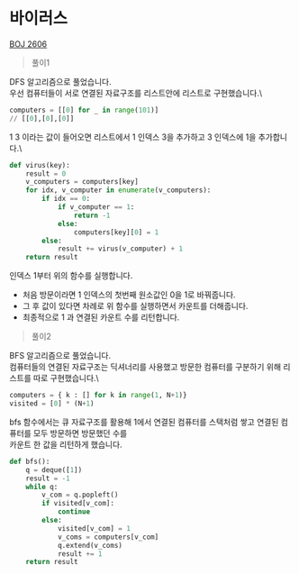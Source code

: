 # 바이러스

[BOJ 2606](https://www.acmicpc.net/problem/2606)

> 풀이1

DFS 알고리즘으로 풀었습니다.\
우선 컴퓨터들이 서로 연결된 자료구조를 리스트안에 리스트로 구현했습니다.\
```python
computers = [[0] for _ in range(101)]
// [[0],[0],[0]]
```
1 3 이라는 값이 들어오면 리스트에서 1 인덱스 3을 추가하고 3 인덱스에 1을 추가합니다.\
```python
def virus(key):
    result = 0
    v_computers = computers[key]
    for idx, v_computer in enumerate(v_computers):
        if idx == 0:
            if v_computer == 1:
                return -1
            else:
                computers[key][0] = 1
        else:
            result += virus(v_computer) + 1
    return result
```
인덱스 1부터 위의 함수를 실행합니다.
- 처음 방문이라면 1 인덱스의 첫번째 원소값인 0을 1로 바꿔줍니다.
- 그 후 값이 있다면 차례로 위 함수를 실행하면서 카운트를 더해줍니다.
- 최종적으로 1 과 연결된 카운트 수를 리턴합니다.

> 풀이2

BFS 알고리즘으로 풀었습니다.\
컴퓨터들의 연결된 자료구조는 딕셔너리를 사용했고 방문한 컴퓨터를 구분하기 위해 리스트를 따로 구현했습니다.\
```python
computers = { k : [] for k in range(1, N+1)}
visited = [0] * (N+1)
```
bfs 함수에서는 큐 자료구조를 활용해 1에서 연결된 컴퓨터를 스택처럼 쌓고 연결된 컴퓨터를 모두 방문하면 방문했던 수를\
카운트 한 값을 리턴하게 했습니다.
```python
def bfs():
    q = deque([1])
    result = -1
    while q:
        v_com = q.popleft()
        if visited[v_com]:
            continue
        else:
            visited[v_com] = 1
            v_coms = computers[v_com]
            q.extend(v_coms)
            result += 1
    return result
```